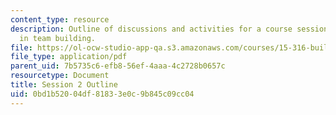 ```yaml
---
content_type: resource
description: Outline of discussions and activities for a course session on leadership
  in team building.
file: https://ol-ocw-studio-app-qa.s3.amazonaws.com/courses/15-316-building-and-leading-effective-teams-summer-2005/0bd1b52004df81833e0c9b845c09cc04_2.pdf
file_type: application/pdf
parent_uid: 7b5735c6-efb8-56ef-4aaa-4c2728b0657c
resourcetype: Document
title: Session 2 Outline
uid: 0bd1b520-04df-8183-3e0c-9b845c09cc04
---
```

